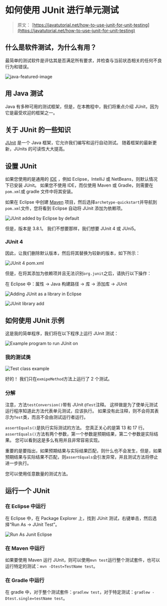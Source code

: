 # 如何使用 JUnit 进行单元测试

> 原文： [https://javatutorial.net/how-to-use-junit-for-unit-testing](https://javatutorial.net/how-to-use-junit-for-unit-testing)

## 什么是软件测试，为什么有用？

最简单的测试软件是评估其是否满足所有要求，并检查与当前状态相关的任何不良行为和错误。

![java-featured-image](img/e0db051dedc1179e7424b6d998a6a772.jpg)

## 用 Java 测试

Java 有多种可用的测试框架，但是，在本教程中，我们将重点介绍 JUnit，因为它是最受欢迎的框架之一。

## 关于 JUnit 的一些知识

[JUnit](https://javatutorial.net/how-to-use-junit-for-unit-testing) 是一个 Java 框架，它允许我们编写和运行自动测试。 随着框架的最新更新，JUnits 的可读性大大提高。

## 设置 JUnit

如果您使用的是通用的 [IDE](https://javatutorial.net/choose-your-java-ide-eclipse-netbeans-and-intellij-idea) ，例如 Eclipse，IntelliJ 或 NetBeans，则默认情况下已安装 JUnit。 如果您不使用 IDE，而仅使用 Maven 或 Gradle，则需要在`pom.xml`或 gradle 文件中将其安装。

如果在 Eclipse 中创建 [Maven](https://javatutorial.net/how-to-install-maven-on-windows-linux-and-mac) 项目，然后选择`archetype-quickstart`并导航到`pom.xml`文件，您将看到 Eclipse 自动将 JUnit 添加为依赖项。

![JUnit added by Eclipse by default](img/9554941a0f7e57ce7c3d0acfe56063a7.jpg)

但是，版本是 3.8.1。 我们不想要那样，我们想要 JUnit 4 或 JUni5。

### JUnit 4

因此，让我们删除默认版本，然后将其替换为较新的版本，如下所示：

![JUnit 4 pom.xml](img/711748446c9e8c60c4c233eded1607af.jpg)

但是，在将其添加为依赖项并且无法识别`org.junit`之后，请执行以下操作：

在 Eclipse 中：属性 -&gt; Java 构建路径 -&gt; 库 -&gt; 添加库 -&gt; JUnit

![Adding JUnit as a library in Eclipse](img/d3ee8b59046389040167996d0f23a1aa.jpg)

![JUnit library add](img/619333e50b09450f5c0ad93e3ef11cb9.jpg)

## 如何使用 JUnit 示例

这是我的简单程序，我们将在以下程序上运行 JUnit 测试：

![Example program to run JUnit on ](img/91c62882d3d436caa8785d0846707b8d.jpg)

### 我的测试类

![Test class example](img/0f3a5e694b2885b1685d342f2c3e7ac1.jpg)

好的！ 我们只在`exmipeMethod`方法上运行了 2 个测试。

### 分解

注意，方法`testConversion()`带有 JUnit `@Test`注释。 这样做是为了使单元测试运行程序知道此方法代表单元测试，应该执行。 如果没有此注释，则不会将其表示为`Test`类，而且不会由测试运行者运行。

`assertEquals()`是执行实际测试的方法。 您真正关心的是第 13 和 17 行。`assertEquals()`方法有两个参数，第一个参数是预期结果，第二个参数是实际结果。 您可以看到这是多么有用并且非常容易实现。

重要的是要指出，如果预期结果与实际结果匹配，则什么也不会发生，但是，如果预期结果与实际结果不匹配，则`assertEquals`会引发异常，并且测试方法将停止进一步执行。

您可以使用任意数量的测试方法。

## 运行一个 JUnit

### 在 Eclipse 中运行

在 Eclipse 中，在 Package Explorer 上，找到 JUnit 测试，右键单击，然后选择“Run As -&gt; JUnit Test”。

![Run As Junit Eclipse](img/722c5b4aefe2dde61ae4bbb9371e9ec3.jpg)

### 在 Maven 中运行

如果要使用 Maven 运行 JUnit，则可以使用`mvn test`运行整个测试套件，也可以运行特定的测试：`mvn -Dtest=TestName test`。

### 在 Gradle 中运行

在 gradle 中，对于整个测试套件：`gradlew test`，对于特定测试：`gradlew -Dtest.single=testName test`。